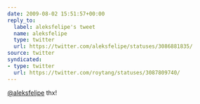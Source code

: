 ```yaml
---
date: 2009-08-02 15:51:57+00:00
reply_to:
  label: aleksfelipe's tweet
  name: aleksfelipe
  type: twitter
  url: https://twitter.com/aleksfelipe/statuses/3086881835/
source: twitter
syndicated:
- type: twitter
  url: https://twitter.com/roytang/statuses/3087809740/
---
```


[@aleksfelipe](https://twitter.com/aleksfelipe/) thx!